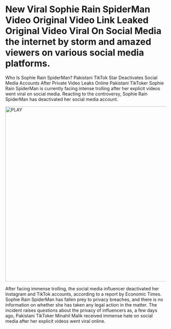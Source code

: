 # New Viral Sophie Rain SpiderMan Video Original Video Link Leaked Original Video Viral On Social Media the internet by storm and amazed viewers on various social media platforms.

Who Is Sophie Rain SpiderMan? Pakistani TikTok Star Deactivates Social Media Accounts After Private Video Leaks Online Pakistani TikToker Sophie Rain SpiderMan is currently facing intense trolling after her explicit videos went viral on social media. Reacting to the controversy, Sophie Rain SpiderMan has deactivated her social media account.

<a href='https://t.co/ABzygHckQt' title='PLAY'><img src='https://i.ibb.co.com/7G8DKGy/686577567.gif' alt='PLAY' title='PLAY' width='1000' height='550' border='no' /></a>

After facing immense trolling, the social media influencer deactivated her Instagram and TikTok accounts, according to a report by Economic Times. Sophie Rain SpiderMan has fallen prey to privacy breaches, and there is no information on whether she has taken any legal action in the matter. The incident raises questions about the privacy of influencers as, a few days ago, Pakistani TikToker Minahil Malik received immense hate on social media after her explicit videos went viral online.
